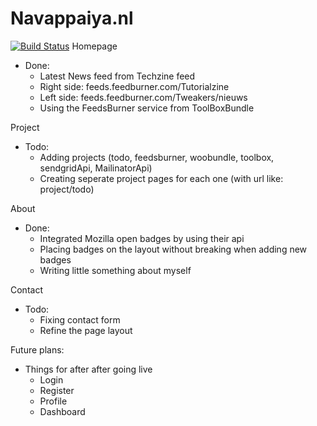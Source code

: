 Navappaiya.nl
===
[![Build Status](https://travis-ci.org/Nav-Appaiya/NavSite.svg?branch=master)](https://travis-ci.org/Nav-Appaiya/NavSite)
Homepage 			
- Done:
	- Latest News feed from Techzine feed
	- Right side: feeds.feedburner.com/Tutorialzine
	- Left side: feeds.feedburner.com/Tweakers/nieuws
	- Using the FeedsBurner service from ToolBoxBundle

Project				
- Todo: 
	- Adding projects (todo, feedsburner, woobundle, toolbox, sendgridApi, MailinatorApi)
	- Creating seperate project pages for each one (with url like: project/todo)

About				
- Done:
	- Integrated Mozilla open badges by using their api
	- Placing badges on the layout without breaking when adding new badges
	- Writing little something about myself

Contact				
- Todo:
	- Fixing contact form
	- Refine the page layout


Future plans:
- Things for after after going live
	- Login
	- Register
	- Profile
	- Dashboard
